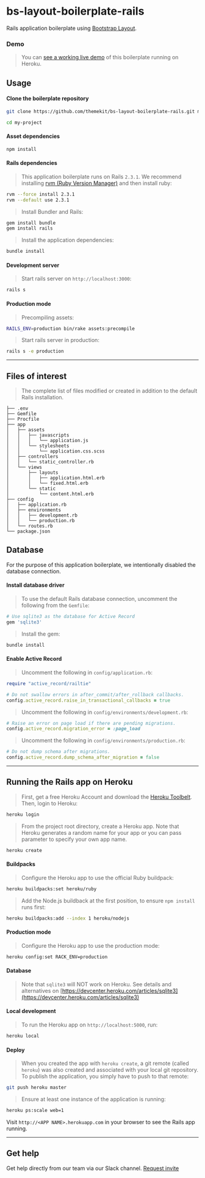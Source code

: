 # bs-layout-boilerplate-rails
Rails application boilerplate using [Bootstrap Layout](https://github.com/themekit/bootstrap-layout).

### Demo
> You can [see a working live demo](https://bootstrap-layout-rails.herokuapp.com) of this boilerplate running on Heroku.

## Usage
#### Clone the boilerplate repository
```bash
git clone https://github.com/themekit/bs-layout-boilerplate-rails.git my-project
```
```bash
cd my-project
```

#### Asset dependencies
```bash
npm install
```

#### Rails dependencies
> This application boilerplate runs on Rails `2.3.1`. We recommend installing [rvm (Ruby Version Manager)](https://rvm.io) and then install ruby:

```bash
rvm --force install 2.3.1
rvm --default use 2.3.1
```

> Install Bundler and Rails:

```bash
gem install bundle
gem install rails
```

> Install the application dependencies:

```bash
bundle install
```

#### Development server
> Start rails server on `http://localhost:3000`:

```bash
rails s
```

#### Production mode
> Precompiling assets:

```bash
RAILS_ENV=production bin/rake assets:precompile
```

> Start rails server in production:

```bash
rails s -e production
```

---

## Files of interest
> The complete list of files modified or created in addition to the default Rails installation.

```
├── .env
├── Gemfile
├── Procfile
├── app
│   ├── assets
│   │   ├── javascripts
│   │   │   └── application.js
│   │   └── stylesheets
│   │       └── application.css.scss
│   ├── controllers
│   │   └── static_controller.rb
│   └── views
│       ├── layouts
│       │   ├── application.html.erb
│       │   └── fixed.html.erb
│       └── static
│           └── content.html.erb
├── config
│   ├── application.rb
│   ├── environments
│   │   ├── development.rb
│   │   └── production.rb
│   └── routes.rb
└── package.json
```

## Database
For the purpose of this application boilerplate, we intentionally disabled the database connection.

#### Install database driver

> To use the default Rails database connection, uncomment the following from the `Gemfile`:

```ruby
# Use sqlite3 as the database for Active Record
gem 'sqlite3'
```

> Install the gem:

```bash
bundle install
```

#### Enable Active Record

> Uncomment the following in `config/application.rb`:

```ruby
require "active_record/railtie"

# Do not swallow errors in after_commit/after_rollback callbacks.
config.active_record.raise_in_transactional_callbacks = true
```

> Uncomment the following in `config/environments/development.rb`:

```ruby
# Raise an error on page load if there are pending migrations.
config.active_record.migration_error = :page_load
```

> Uncomment the following in `config/environments/production.rb`:

```ruby
# Do not dump schema after migrations.
config.active_record.dump_schema_after_migration = false
```

---

## Running the Rails app on Heroku
> First, get a free Heroku Account and download the [Heroku Toolbelt](https://toolbelt.heroku.com). Then, login to Heroku:

```bash
heroku login
```

> From the project root directory, create a Heroku app. Note that Heroku generates a random name for your app or you can pass parameter to specify your own app name.

```bash
heroku create
```

#### Buildpacks
> Configure the Heroku app to use the official Ruby buildpack:

```bash
heroku buildpacks:set heroku/ruby
```

> Add the Node.js buildback at the first position, to ensure `npm install` runs first:

```bash
heroku buildpacks:add --index 1 heroku/nodejs
```

#### Production mode
> Configure the Heroku app to use the production mode:

```bash
heroku config:set RACK_ENV=production
```

#### Database
> Note that `sqlite3` will NOT work on Heroku. See details and alternatives on [https://devcenter.heroku.com/articles/sqlite3](https://devcenter.heroku.com/articles/sqlite3)

#### Local development
> To run the Heroku app on `http://localhost:5000`, run:

```bash
heroku local
```

#### Deploy
> When you created the app with `heroku create`, a git remote (called `heroku`) was also created and associated with your local git repository. To publish the application, you simply have to push to that remote:

```bash
git push heroku master
```

> Ensure at least one instance of the application is running:

```bash
heroku ps:scale web=1
```

Visit `http://<APP NAME>.herokuapp.com` in your browser to see the Rails app running.

---

## Get help
Get help directly from our team via our Slack channel. [Request invite](http://themekit-slack-invite.stamplayapp.com/)